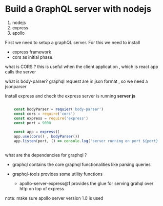 
# Build a GraphQL server with nodejs

1. nodejs
2. express
3. apollo


First we need to setup a  graphQL server. For this we need to install 
- express framework
- cors as initial phase.

what is CORS ?
   this is useful when the client application , which is react app calls the server

what is body-parser?
  graphql request are in json format , so we need a jsonparser
  

Install express and check the express server is running
**server.js**

```javascript 

    const bodyParser = requier('body-parser')
    const cors = require('cors')
    const express = require('express')
    const port = 9000
    
    const app = express()
    app.use(cors() , bodyParser())
    app.listen(port, () => console.log('server running on port ${port}'));
   
```
what are the dependencies for graphql ?
 - graphql
   contains the core graphql functionalities like parsing queries
   
 - graphql-tools
   provides some utility functions
   
   - apollo-server-express@1 
    provides the glue for serving grahql over http on top of express
    
    
 note: make sure apollo server version 1.0 is used 
 
 
 
